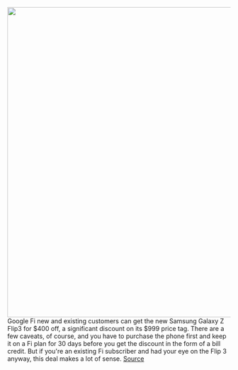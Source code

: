 <img src='https://cdn.vox-cdn.com/thumbor/jXtO0Na_6VM3wzXJ4b_bQF5rhks=/0x0:2040x1360/1200x800/filters:focal(857x517:1183x843)/cdn.vox-cdn.com/uploads/chorus_image/image/69725176/cwelch_210809_4701_0003.0.jpg' width='700px' /><br/>
Google Fi new and existing customers can get the new Samsung Galaxy Z Flip3 for $400 off, a significant discount on its $999 price tag. There are a few caveats, of course, and you have to purchase the phone first and keep it on a Fi plan for 30 days before you get the discount in the form of a bill credit. But if you're an existing Fi subscriber and had your eye on the Flip 3 anyway, this deal makes a lot of sense.
<a href='https://www.theverge.com/2021/8/14/22624595/new-existing-google-fi-subscribers-400-dollars-off-samsung-galaxy-z-flip3'> Source <a/>